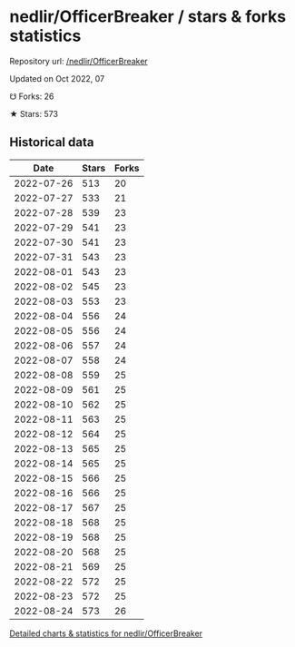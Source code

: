 # nedlir/OfficerBreaker / stars & forks statistics

Repository url: [/nedlir/OfficerBreaker](https://github.com/nedlir/OfficerBreaker)

Updated on Oct 2022, 07

☋ Forks: 26

★ Stars: 573

## Historical data
| Date | Stars | Forks |
|------|-------|-------|
| 2022-07-26 | 513 | 20 | 
| 2022-07-27 | 533 | 21 | 
| 2022-07-28 | 539 | 23 | 
| 2022-07-29 | 541 | 23 | 
| 2022-07-30 | 541 | 23 | 
| 2022-07-31 | 543 | 23 | 
| 2022-08-01 | 543 | 23 | 
| 2022-08-02 | 545 | 23 | 
| 2022-08-03 | 553 | 23 | 
| 2022-08-04 | 556 | 24 | 
| 2022-08-05 | 556 | 24 | 
| 2022-08-06 | 557 | 24 | 
| 2022-08-07 | 558 | 24 | 
| 2022-08-08 | 559 | 25 | 
| 2022-08-09 | 561 | 25 | 
| 2022-08-10 | 562 | 25 | 
| 2022-08-11 | 563 | 25 | 
| 2022-08-12 | 564 | 25 | 
| 2022-08-13 | 565 | 25 | 
| 2022-08-14 | 565 | 25 | 
| 2022-08-15 | 566 | 25 | 
| 2022-08-16 | 566 | 25 | 
| 2022-08-17 | 567 | 25 | 
| 2022-08-18 | 568 | 25 | 
| 2022-08-19 | 568 | 25 | 
| 2022-08-20 | 568 | 25 | 
| 2022-08-21 | 569 | 25 | 
| 2022-08-22 | 572 | 25 | 
| 2022-08-23 | 572 | 25 | 
| 2022-08-24 | 573 | 26 | 


[Detailed charts & statistics for nedlir/OfficerBreaker](https://reviewgithub.com/rep/nedlir/OfficerBreaker)
